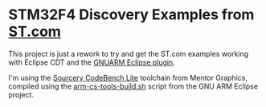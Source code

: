 STM32F4 Discovery Examples from [ST.com](http://www.st.com/)
======================================

This project is just a rework to try and get the ST.com examples working with Eclipse CDT and the 
[GNUARM Eclipse plugin](http://gnuarmeclipse.livius.net/blog/).

I'm using the [Sourcery CodeBench Lite](http://www.mentor.com/embedded-software/sourcery-tools/sourcery-codebench/editions/lite-edition/) toolchain from
Mentor Graphics, compiled using the [arm-cs-tools-build.sh](http://gnuarmeclipse.svn.sourceforge.net/viewvc/gnuarmeclipse/trunk/scripts/arm-cs-tools-build.sh?content-type=text%2Fplain) script
from the GNU ARM Eclipse project.

